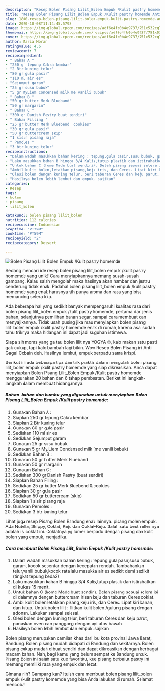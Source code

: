 ```yaml
---
description: "Resep Bolen Pisang Lilit_Bolen Empuk /Kulit pastry homemde Anti Gagal"
title: "Resep Bolen Pisang Lilit_Bolen Empuk /Kulit pastry homemde Anti Gagal"
slug: 1800-resep-bolen-pisang-lilit-bolen-empuk-kulit-pastry-homemde-anti-gagal
date: 2020-10-08T11:14:45.579Z
image: https://img-global.cpcdn.com/recipes/adf6e4fb0b4e9737/751x532cq70/bolen-pisang-lilit_bolen-empuk-kulit-pastry-homemde-foto-resep-utama.jpg
thumbnail: https://img-global.cpcdn.com/recipes/adf6e4fb0b4e9737/751x532cq70/bolen-pisang-lilit_bolen-empuk-kulit-pastry-homemde-foto-resep-utama.jpg
cover: https://img-global.cpcdn.com/recipes/adf6e4fb0b4e9737/751x532cq70/bolen-pisang-lilit_bolen-empuk-kulit-pastry-homemde-foto-resep-utama.jpg
author: Maria Moran
ratingvalue: 4.6
reviewcount: 7
recipeingredient:
- " Bahan A "
- "250 gr tepung Cakra kembar"
- "2 Btr kuning telur"
- "80 gr gula pasir"
- "110 ml air es"
- "Sejumput garam"
- "25 gr susu bubuk"
- "5 gr MyLiem Condensed milk me vanili bubuk"
- " Bahan B "
- "50 gr butter Merk Blueband"
- "50 gr margarin"
- " Bahan C "
- "300 gr Danish Pastry buat sendiri"
- " Bahan Filling "
- "25 gr butter Merk Bluebend  cookies"
- "30 gr gula pasir"
- "50 gr buttercream skip"
- "1 sisir pisang raja"
- " Pemoles "
- "3 btr kuning telur"
recipeinstructions:
- "Dalam wadah masukkan bahan kering : tepung,gula pasir,susu bubuk, garam, kocok sebentar dengan kecepatan rendah. Tambahankan telur,vanili bubuk,kocok rata lalu masukka air es sedikit demi sedikit (tingkat tepung beda2)"
- "Laku masukkan bahan B hingga 3/4 Kalis,tutup plastik dan istirahatkan di kulkas 15 menit."
- "Untuk bahan C (home Made buat sendiri). Belah pisang sesuai selera isi di dalamnya dengan buttercream irisan keju dan taburan Ceres coklat."
- "Ambil kulit bolen,letakkan pisang,keju iris, dan Ceres. Lipat kiri kanan, dan tutup. Untuk bolen lilit : lilitkan kulit bolen /gulung pisang dengan adonan. Lakukan sampai selesai."
- "Olesi bolen dengan kuning telur, beri taburan Ceres dan keju parut, panaskan oven dan panggang dengan api atas bawah"
- "Hasilnya bolen lebih lembut dan empuk. sajikan"
categories:
- Resep
tags:
- bolen
- pisang
- lilit_bolen

katakunci: bolen pisang lilit_bolen 
nutrition: 112 calories
recipecuisine: Indonesian
preptime: "PT39M"
cooktime: "PT59M"
recipeyield: "2"
recipecategory: Dessert

---
```



![Bolen Pisang Lilit_Bolen Empuk /Kulit pastry homemde](https://img-global.cpcdn.com/recipes/adf6e4fb0b4e9737/751x532cq70/bolen-pisang-lilit_bolen-empuk-kulit-pastry-homemde-foto-resep-utama.jpg)

Sedang mencari ide resep bolen pisang lilit_bolen empuk /kulit pastry homemde yang unik? Cara menyiapkannya memang susah-susah gampang. Kalau salah mengolah maka hasilnya akan hambar dan justru cenderung tidak enak. Padahal bolen pisang lilit_bolen empuk /kulit pastry homemde yang enak harusnya sih punya aroma dan rasa yang bisa memancing selera kita.

Ada beberapa hal yang sedikit banyak mempengaruhi kualitas rasa dari bolen pisang lilit_bolen empuk /kulit pastry homemde, pertama dari jenis bahan, selanjutnya pemilihan bahan segar, sampai cara membuat dan menyajikannya. Tidak usah pusing jika mau menyiapkan bolen pisang lilit_bolen empuk /kulit pastry homemde enak di rumah, karena asal sudah tahu triknya maka hidangan ini dapat jadi suguhan istimewa.

Siapa sih moms yang ga tau bolen lilit nya YOGYA 🙄, kalo makan satu pasti gak cukup, tapi kalo bambah lagi bikin. Wow Resep Bolen Pisang ini Anti Gagal Cobain deh. Hasilnya lembut, empuk berpadu sama krispi.


Berikut ini ada beberapa tips dan trik praktis dalam mengolah bolen pisang lilit_bolen empuk /kulit pastry homemde yang siap dikreasikan. Anda dapat menyiapkan Bolen Pisang Lilit_Bolen Empuk /Kulit pastry homemde menggunakan 20 bahan dan 6 tahap pembuatan. Berikut ini langkah-langkah dalam membuat hidangannya.

<!--inarticleads1-->

##### Bahan-bahan dan bumbu yang digunakan untuk menyiapkan Bolen Pisang Lilit_Bolen Empuk /Kulit pastry homemde:

1. Gunakan  Bahan A :
1. Siapkan 250 gr tepung Cakra kembar
1. Siapkan 2 Btr kuning telur
1. Gunakan 80 gr gula pasir
1. Sediakan 110 ml air es
1. Sediakan Sejumput garam
1. Gunakan 25 gr susu bubuk
1. Gunakan 5 gr My.Liem Condensed milk (me vanili bubuk)
1. Sediakan  Bahan B :
1. Gunakan 50 gr butter Merk Blueband
1. Gunakan 50 gr margarin
1. Gunakan  Bahan C :
1. Sediakan 300 gr Danish Pastry (buat sendiri)
1. Siapkan  Bahan Filling :
1. Sediakan 25 gr butter Merk Bluebend &amp; cookies
1. Siapkan 30 gr gula pasir
1. Sediakan 50 gr buttercream (skip)
1. Siapkan 1 sisir pisang raja
1. Gunakan  Pemoles :
1. Sediakan 3 btr kuning telur


Lihat juga resep Pisang Bolen Bandung enak lainnya. pisang molen empuk. Ada Nutella, Skippy, Coklat, Keju dan Coklat-Keju. Salah satu best seller nya adalah isi coklat ini. Coklatnya yg lumer berpadu dengan pisang dan kulit bolen yang empuk, menjadika. 

<!--inarticleads2-->

##### Cara membuat Bolen Pisang Lilit_Bolen Empuk /Kulit pastry homemde:

1. Dalam wadah masukkan bahan kering : tepung,gula pasir,susu bubuk, garam, kocok sebentar dengan kecepatan rendah. Tambahankan telur,vanili bubuk,kocok rata lalu masukka air es sedikit demi sedikit (tingkat tepung beda2)
1. Laku masukkan bahan B hingga 3/4 Kalis,tutup plastik dan istirahatkan di kulkas 15 menit.
1. Untuk bahan C (home Made buat sendiri). Belah pisang sesuai selera isi di dalamnya dengan buttercream irisan keju dan taburan Ceres coklat.
1. Ambil kulit bolen,letakkan pisang,keju iris, dan Ceres. Lipat kiri kanan, dan tutup. Untuk bolen lilit : lilitkan kulit bolen /gulung pisang dengan adonan. Lakukan sampai selesai.
1. Olesi bolen dengan kuning telur, beri taburan Ceres dan keju parut, panaskan oven dan panggang dengan api atas bawah
1. Hasilnya bolen lebih lembut dan empuk. sajikan


Bolen pisang merupakan camilan khas dari ibu kota provinsi Jawa Barat, Bandung. Bolen pisang mudah didapati di Bandung dan sekitarnya. Bolen pisang cukup mudah dibuat sendiri dan dapat dikreasikan dengan berbagai macam bahan. Nah, bagi kamu yang belum sempat ke Bandung untuk. Pisang Bolen ini salah satu kue favoritku, kue pisang berbalut pastry ini memang memiliki rasa yang empuk dan lezat. 

Gimana nih? Gampang kan? Itulah cara membuat bolen pisang lilit_bolen empuk /kulit pastry homemde yang bisa Anda lakukan di rumah. Selamat mencoba!
